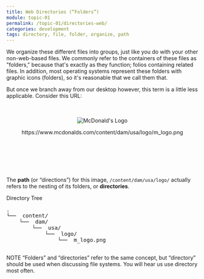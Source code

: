 ```yaml
---
title: Web Directories (“Folders”)
module: topic-01
permalink: /topic-01/directories-web/
categories: development
tags: directory, file, folder, organize, path
---
```


<div class="divider-heading"></div>

We organize these different files into groups, just like you do with your other non-web-based files. We commonly refer to the containers of these files as "folders," because that's exactly as they function; folios containing related files. In addition, most operating systems represent these folders with graphic icons (folders), so it's reasonable that we call them that.

But once we branch away from our desktop however, this term is a little less applicable. Consider this URL:

<div style="padding: 20px 0px 80px 0px;">
  <p align="center">
    <img src="https://www.mcdonalds.com/content/dam/usa/logo/m_logo.png" alt="McDonald's Logo" style="border: none;"/>
  </p>
  <p align="center">https://www.mcdonalds.com/content/dam/usa/logo/m_logo.png</p>
</div>

The **path** (or “directions”) for this image, `/content/dam/usa/logo/` actually refers to the nesting of its folders, or **directories**.

<div class="code-heading">
  <span>Directory Tree</span>
</div>
<pre id="bash">
.
└── <i class="far fa-folder-open"></i> content/
    └── <i class="far fa-folder-open"></i> dam/
        └── <i class="far fa-folder-open"></i> usa/
            └── <i class="far fa-folder-open"></i> logo/
                └── <i class="far fa-image"></i> m_logo.png

</pre>


<span class="label label-info">NOTE</span> “Folders” and “directories” refer to the same concept, but “directory” should be used when discussing file systems. You will hear us use directory most often.
